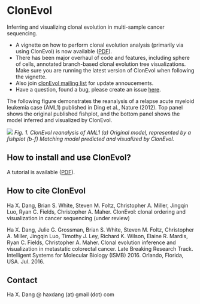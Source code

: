 # ClonEvol
Inferring and visualizing clonal evolution in multi-sample cancer sequencing.

- A vignette on how to perform clonal evolution analysis (primarily via using ClonEvol) is now available (<a href="https://github.com/hdng/clonevol/raw/master/vignettes/clonevol.pdf">PDF</a>).
- There has been major overhaul of code and features, including sphere of cells, annotated branch-based clonal evolution tree visualizations. Make sure you are running the latest version of ClonEvol when following the vignette.
- Also join <a href="https://groups.google.com/forum/#!forum/clonevol">clonEvol mailing list</a> for update annoucements.
- Have a question, found a bug, please create an issue <a href="https://github.com/hdng/clonevol/issues">here</a>.

The following figure demonstrates the reanalysis of a relapse acute myeloid leukemia case (AML1) published in Ding et al., Nature (2012). Top panel shows the original published fishplot, and the bottom panel shows the model inferred and visualized by ClonEvol.

![](images/fig1-AML1.jpg)
*Fig. 1. ClonEvol reanalysis of AML1 (a) Original model, represented by a fishplot (b-f) Matching model predicted and visualized by ClonEvol.*

## How to install and use ClonEvol?

A tutorial is available (<a href="https://github.com/hdng/clonevol/raw/master/vignettes/clonevol.pdf">PDF</a>).

## How to cite ClonEvol

Ha X. Dang, Brian S. White, Steven M. Foltz, Christopher A. Miller, Jingqin Luo, Ryan C. Fields, Christopher A. Maher. ClonEvol: clonal ordering and visualization in cancer sequencing (under review)

Ha X. Dang, Julie G. Grossman, Brian S. White, Steven M. Foltz, Christopher A. Miller, Jingqin Luo, Timothy J. Ley, Richard K. Wilson, Elaine R. Mardis, Ryan C. Fields, Christopher A. Maher. Clonal evolution inference and visualization in metastatic colorectal cancer. Late Breaking Research Track. Intelligent Systems for Molecular Biology (ISMB) 2016. Orlando, Florida, USA. Jul. 2016.

## Contact
Ha X. Dang @ haxdang (at) gmail (dot) com

